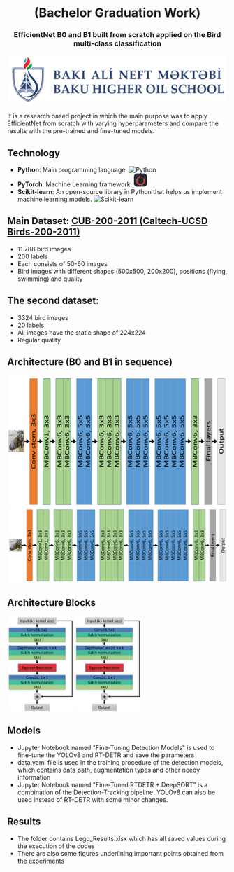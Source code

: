 <div align="center">
   <h1> (Bachelor Graduation Work)</h1>
   <h3>EfficientNet B0 and B1 built from scratch applied on the Bird multi-class classification</h3>
   <img src = "images/BHOS_logo.png" alt="BHOS Logo">
</div>

It is a research based project in which the main purpose was to apply EfficientNet from scratch with varying hyperparameters and compare the results with the pre-trained and fine-tuned models.

## Technology
- **Python**: Main programming language. <img src="https://img.shields.io/badge/Python-3776AB?style=for-the-badge&logo=python&logoColor=white" alt = "Python" height="30" >
- **PyTorch**: Machine Learning framework. <img src="https://github.com/tandpfun/skill-icons/blob/main/icons/PyTorch-Dark.svg" alt="PyTorch" height="30" />
- **Scikit-learn**: An open-source library in Python that helps us implement machine learning models. <img src="https://upload.wikimedia.org/wikipedia/commons/thumb/0/05/Scikit_learn_logo_small.svg/2560px-Scikit_learn_logo_small.svg.png" alt="Scikit-learn"  height="30" />

## Main Dataset: <a href="https://paperswithcode.com/dataset/cub-200-2011"> CUB-200-2011 (Caltech-UCSD Birds-200-2011) </a> 
- 11 788 bird images
- 200 labels
- Each consists of 50-60 images
- Bird images with different shapes (500x500, 200x200), positions (flying, swimming) and quality

## The second dataset:
- 3324 bird images
- 20 labels
- All images have the static shape of 224x224
- Regular quality

## Architecture (B0 and B1 in sequence)
<img src="images/EfficientNet-B0.png" height="300px">
<img src="images/EfficientNet-B1.png">

## Architecture Blocks 
<div style='vertical-align:middle; display:inline;'>
   <img src="images/MBConv_Block.png" width="150px">
   <img src="images/MBConv_Block.png" width="150px">
</div>

## Models
- Jupyter Notebook named "Fine-Tuning Detection Models" is used to fine-tune the YOLOv8 and RT-DETR and save the parameters
- data.yaml file is used in the training procedure of the detection models, which contains data path, augmentation types and other needy information
- Jupyter Notebook named "Fine-Tuned RTDETR + DeepSORT" is a combination of the Detection-Tracking pipeline. YOLOv8 can also be used instead of RT-DETR with some minor changes.

## Results
- The folder contains Lego_Results.xlsx which has all saved values during the execution of the codes
- There are also some figures underlining important points obtained from the experiments

